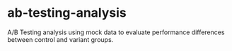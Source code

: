 # ab-testing-analysis
A/B Testing analysis using mock data to evaluate performance differences between control and variant groups.
